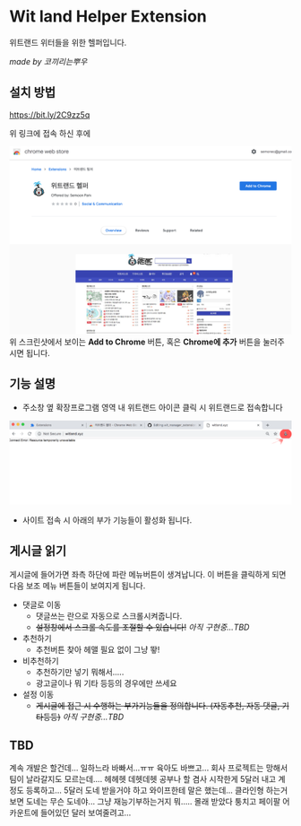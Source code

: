 # Wit land Helper Extension

위트랜드 위터들을 위한 헬퍼입니다.

_made by 코끼리는뿌우_

## 설치 방법

https://bit.ly/2C9zz5q

위 링크에 접속 하신 후에 

![Add to Chrome 혹은 크롬에 추가버튼을 뙇! 누른다](./md_assets/desc2.png)
위 스크린샷에서 보이는 **Add to Chrome** 버튼, 혹은 **Chrome에 추가** 버튼을 눌러주시면 됩니다.


## 기능 설명

- 주소창 옆 확장프로그램 영역 내 위트랜드 아이콘 클릭 시 위트랜드로 접속합니다

![주소창 옆에 보이는 위트삐에로 아이콘 클릭](./md_assets/desc1.png)

- 사이트 접속 시 아래의 부가 기능들이 활성화 됩니다.

## 게시글 읽기
게시글에 들어가면 좌측 하단에 파란 메뉴버튼이 생겨납니다.
이 버튼을 클릭하게 되면 다음 보조 메뉴 버튼들이 보여지게 됩니다.

- 댓글로 이동
  - 댓글쓰는 란으로 자동으로 스크롤시켜줍니다.
  - ~~설정창에서 스크롤 속도를 조절할 수 있습니다!~~ _아직 구현중...TBD_
- 추천하기
  - 추천버튼 찾아 헤맬 필요 없이 그냥 뙇!
- 비추천하기
  - 추천하기만 넣기 뭐해서.....
  - 광고글이나 뭐 기타 등등의 경우에만 쓰세요
- 설정 이동
  - ~~게시글에 접근 시 수행하는 부가기능들을 정의합니다. (자동추천, 자동 댓글, 기타등등)~~ _아직 구현중...TBD_

## TBD

계속 개발은 할건데...
일하느라 바빠서...ㅠㅠ
육아도 바쁘고...
회사 프로젝트는 망해서 팀이 날라갈지도 모르는데....
헤헤헷 데헷데헷
공부나 할 겸사 시작한게 5달러 내고 계정도 등록하고...
5달러 도네 받을거야 하고 와이프한테 말은 했는데...
클라인형 하는거 보면 도네는 무슨 도네야...
그냥 재능기부하는거지 뭐.....
몰래 받았다 퉁치고 페이팔 어카운트에 들어있던 달러 보여줄려고...

